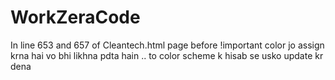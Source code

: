 # WorkZeraCode

In line 653 and 657 of Cleantech.html page before !important color jo assign krna hai vo bhi likhna pdta hain .. to color scheme k hisab se usko update kr dena
